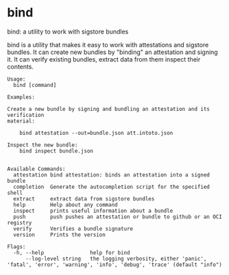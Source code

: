 # bind

bind: a utility to work with sigstore bundles
	
bind is a utility that makes it easy to work with attestations and sigstore bundles.
It can create new bundles by "binding" an attestation and signing it. It can verify
existing bundles, extract data from them inspect their contents.

```
Usage:
  bind [command]

Examples:

Create a new bundle by signing and bundling an attestation and its verification
material:

	bind attestation --out=bundle.json att.intoto.json

Inspect the new bundle:
	bind inspect bundle.json
	

Available Commands:
  attestation bind attestation: binds an attestation into a signed bundle
  completion  Generate the autocompletion script for the specified shell
  extract     extract data from sigstore bundles
  help        Help about any command
  inspect     prints useful information about a bundle
  push        push pushes an attestation or bundle to github or an OCI registry
  verify      Verifies a bundle signature
  version     Prints the version

Flags:
  -h, --help               help for bind
      --log-level string   the logging verbosity, either 'panic', 'fatal', 'error', 'warning', 'info', 'debug', 'trace' (default "info")


```
